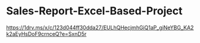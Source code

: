 # Sales-Report-Excel-Based-Project
https://1drv.ms/x/c/123d044ff30dda27/EULhQHecjmhGiQ1aP_giNeYBG_KA2k2aEyHsDoF9crnceQ?e=SxnD5r
